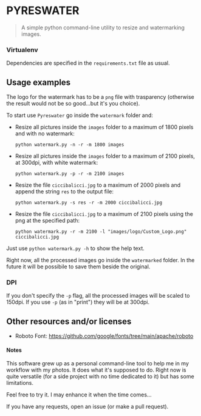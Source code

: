 # PYRESWATER

> A simple python command-line utility to resize and watermarking images.


### Virtualenv

Dependencies are specified in the `requirements.txt` file as usual.


## Usage examples

The logo for the watermark has to be a `png` file with trasparency (otherwise
the result would not be so good...but it's you choice).

To start use `Pyreswater` go inside the `watermark` folder and:


- Resize all pictures inside the `images` folder to a maximum of 1800 pixels
  and with no watermark:

    `python watermark.py -n -r -m 1800 images`


- Resize all pictures inside the `images` folder to a maximum of 2100 pixels,
  at 300dpi, with white watermark:

    `python watermark.py -p -r -m 2100 images`


- Resize the file `ciccibalicci.jpg` to a maximum of 2000 pixels and append the
  string `res` to the output file:

    `python watermark.py -s res -r -m 2000 ciccibalicci.jpg`


- Resize the file `ciccibalicci.jpg` to a maximum of 2100 pixels using the png
  at the specified path:

    `python watermark.py -r -m 2100 -l "images/logo/Custom_Logo.png" ciccibalicci.jpg`


Just use `python watermark.py -h` to show the help text.


Right now, all the processed images go inside the `watermarked` folder. In the
future it will be possibile to save them beside the original.


### DPI

If you don't specify the `-p` flag, all the processed images will be
scaled to 150dpi. If you use `-p` (as in "print") they will be at 300dpi.


## Other resources and/or licenses

- Roboto Font: https://github.com/google/fonts/tree/main/apache/roboto


#### Notes

This software grew up as a personal command-line tool to help me in my workflow
with my photos. It does what it's supposed to do.
Right now is quite versatile (for a side project with no time dedicated to it)
but has some limitations.

Feel free to try it. I may enhance it when the time comes...

If you have any requests, open an issue (or make a pull request).
